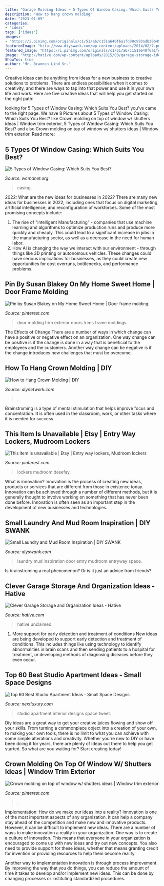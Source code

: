 ```yaml
---
title: "Garage Molding Ideas ~ 5 Types Of Window Casing: Which Suits You Best?"
description: "How to hang crown molding"
date: "2023-01-09"
categories:
- "ideas"
tags: ["ideas"]
images:
- "https://i.pinimg.com/originals/c1/51/a6/c151a640f6a1fd90c993adb30b492d3d.jpg"
featuredImage: "http://www.diyswank.com/wp-content/uploads/2014/02/7.png"
featured_image: "https://i.pinimg.com/originals/c1/51/a6/c151a640f6a1fd90c993adb30b492d3d.jpg"
image: "http://hative.com/wp-content/uploads/2015/03/garage-storage-ideas/3-garage-storage-organization-ideas.jpg"
ShowToc: true
author: "Mr. Brannon Lind Sr."
---
```



Creative ideas can be anything from ideas for a new business to creative solutions to problems. There are endless possibilities when it comes to creativity, and there are ways to tap into that power and use it in your own life and work. Here are five creative ideas that will help you get started on the right path: 

	

		
looking for 5 Types of Window Casing: Which Suits You Best? you've came to the right page. We have 8 Pictures about 5 Types of Window Casing: Which Suits You Best? like Crown molding on top of window w/ shutters ideas | Window trim exterior, 5 Types of Window Casing: Which Suits You Best? and also Crown molding on top of window w/ shutters ideas | Window trim exterior. Read more:
		
    
## 5 Types Of Window Casing: Which Suits You Best?

<img loading=lazy src="https://www.wcmanet.org/wp-content/uploads/2020/03/Window-Casing-1.jpg" onerror="this.onerror=null;this.src='https://tse4.mm.bing.net/th?id=OIP.7KYq0HmaQHYu9L0pYC9IDQHaE8&amp;pid=15.1';" alt="5 Types of Window Casing: Which Suits You Best?">

_Source: wcmanet.org_

>casing. 

	

2022: What are the new ideas for businesses in 2022?
There are many new ideas for businesses in 2022, including ones that focus on digital marketing, artificial intelligence, and reconfiguration of workforces. Some of the most promising concepts include: 
1. The rise of "Intelligent Manufacturing" - companies that use machine learning and algorithms to optimize production runs and produce more quickly and cheaply. This could lead to a significant increase in jobs in the manufacturing sector, as well as a decrease in the need for human labor. 
2. How AI is changing the way we interact with our environment - through things like 3D printing or autonomous vehicles. These changes could have serious implications for businesses, as they could create new opportunities for cost overruns, bottlenecks, and performance problems. 

    
## Pin By Susan Blakey On My Home Sweet Home | Door Frame Molding

<img loading=lazy src="https://i.pinimg.com/originals/c1/51/a6/c151a640f6a1fd90c993adb30b492d3d.jpg" onerror="this.onerror=null;this.src='https://tse1.mm.bing.net/th?id=OIP.U628jWA4KbfptnUi-H3TpQHaKJ&amp;pid=15.1';" alt="Pin by Susan Blakey on My Home Sweet Home | Door frame molding">

_Source: pinterest.com_

>door molding trim exterior doors trims frame moldings. 

	

The Effects of Change
There are a number of ways in which change can have a positive or negative effect on an organization. One way change can be positive is if the change is done in a way that is beneficial to the employees and the customers. Another way change can be negative is if the change introduces new challenges that must be overcome.

    
## How To Hang Crown Molding | DIY

<img loading=lazy src="https://diy.sndimg.com/content/dam/images/diy/video/0/01/013/0137/0137704.jpg.rend.hgtvcom.616.462.suffix/1412995130096.jpeg" onerror="this.onerror=null;this.src='https://tse3.mm.bing.net/th?id=OIP.nHqaAFH1h6P2VXk71haeWQHaFj&amp;pid=15.1';" alt="How to Hang Crown Molding | DIY">

_Source: diynetwork.com_

>. 

	

Brainstroming is a type of mental stimulation that helps improve focus and concentration. It is often used in the classroom, work, or other tasks where it is needed for success.

    
## This Item Is Unavailable | Etsy | Entry Way Lockers, Mudroom Lockers

<img loading=lazy src="https://i.pinimg.com/736x/87/3c/f4/873cf476ee7617466d7e5caa705b6552.jpg" onerror="this.onerror=null;this.src='https://tse1.mm.bing.net/th?id=OIP.gCCGpRj-3d1YIoMCgyNfUgHaJ3&amp;pid=15.1';" alt="This item is unavailable | Etsy | Entry way lockers, Mudroom lockers">

_Source: pinterest.com_

>lockers mudroom desefay. 

	

What is innovation?
Innovation is the process of creating new ideas, products or services that are different from those in existence today. Innovation can be achieved through a number of different methods, but it is generally thought to involve working on something that has never been done before. Innovation is often seen as an important step in the development of new businesses and technologies.

    
## Small Laundry And Mud Room Inspiration | DIY SWANK

<img loading=lazy src="http://www.diyswank.com/wp-content/uploads/2014/02/7.png" onerror="this.onerror=null;this.src='https://tse3.mm.bing.net/th?id=OIP.SUdCbjDhZle3xoovd1R-dAHaJ4&amp;pid=15.1';" alt="Small Laundry and Mud Room Inspiration | DIY SWANK">

_Source: diyswank.com_

>laundry mud inspiration door entry mudroom entryway space. 

	

Is brainstroming a real phenomenon? Or is it just an advice from friends?

    
## Clever Garage Storage And Organization Ideas - Hative

<img loading=lazy src="http://hative.com/wp-content/uploads/2015/03/garage-storage-ideas/3-garage-storage-organization-ideas.jpg" onerror="this.onerror=null;this.src='https://tse2.mm.bing.net/th?id=OIP.XVO-Axh9GnDU90ysVp3Z6gHaHa&amp;pid=15.1';" alt="Clever Garage Storage and Organization Ideas - Hative">

_Source: hative.com_

>hative unclaimed. 

	

1) More support for early detection and treatment of conditions
New ideas are being developed to support early detection and treatment of conditions. This includes things like using technology to identify abnormalities in brain scans and then sending patients to a hospital for treatment, or developing methods of diagnosing diseases before they even occur.

    
## Top 60 Best Studio Apartment Ideas - Small Space Designs

<img loading=lazy src="http://nextluxury.com/wp-content/uploads/small-studio-apartment-interior-ideas.jpg" onerror="this.onerror=null;this.src='https://tse2.mm.bing.net/th?id=OIP.nR8nX08umUnSth9i3H2KWAHaFg&amp;pid=15.1';" alt="Top 60 Best Studio Apartment Ideas - Small Space Designs">

_Source: nextluxury.com_

>studio apartment interior designs space tweet. 

	

Diy ideas are a great way to get your creative juices flowing and show off your skills. From turning a commonplace object into a creation of your own, to making your own tools, there is no limit to what you can achieve with some simple alterations and creativity. Whether you're new to DIY or have been doing it for years, there are plenty of ideas out there to help you get started. So what are you waiting for? Start creating today!

    
## Crown Molding On Top Of Window W/ Shutters Ideas | Window Trim Exterior

<img loading=lazy src="https://i.pinimg.com/736x/39/86/d9/3986d989798517745f7c69bd354cb056--window-cornices-window-shutters.jpg" onerror="this.onerror=null;this.src='https://tse4.mm.bing.net/th?id=OIP.SVOhR8ix_gkMpjR15z3x7wHaFj&amp;pid=15.1';" alt="Crown molding on top of window w/ shutters ideas | Window trim exterior">

_Source: pinterest.com_

>. 

	

Implementation: How do we make our ideas into a reality?
Innovation is one of the most important aspects of any organization. It can help a company stay ahead of the competition and make new and innovative products. However, it can be difficult to implement new ideas. There are a number of ways to make innovation a reality in your organization. 
One way is to create a culture of innovation. This means that everyone in your organization is encouraged to come up with new ideas and try out new concepts. You also need to provide support for these ideas, whether that means granting credit for invention or providing resources to help them become reality. 

Another way to implementation innovation is through process improvement. By improving the way that you do things, you can reduce the amount of time it takes to develop and/or implement new ideas. This can be done by changing processes or instituting standardized procedures.

